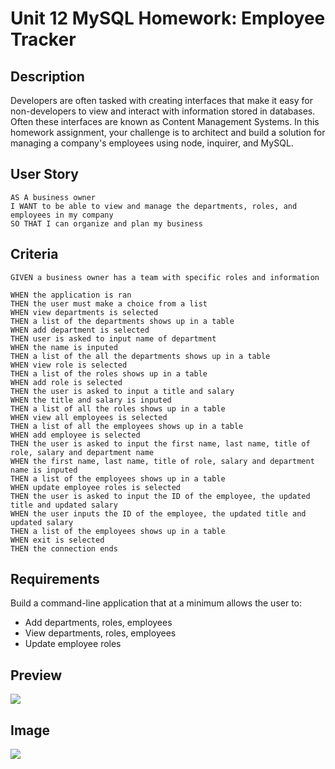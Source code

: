 # Unit 12 MySQL Homework: Employee Tracker

## Description

Developers are often tasked with creating interfaces that make it easy for non-developers to view and interact with information stored in databases. Often these interfaces are known as Content Management Systems. In this homework assignment, your challenge is to architect and build a solution for managing a company's employees using node, inquirer, and MySQL.

## User Story

    AS A business owner
    I WANT to be able to view and manage the departments, roles, and employees in my company
    SO THAT I can organize and plan my business

## Criteria

    GIVEN a business owner has a team with specific roles and information

    WHEN the application is ran
    THEN the user must make a choice from a list
    WHEN view departments is selected
    THEN a list of the departments shows up in a table
    WHEN add department is selected
    THEN user is asked to input name of department
    WHEN the name is inputed
    THEN a list of the all the departments shows up in a table
    WHEN view role is selected
    THEN a list of the roles shows up in a table
    WHEN add role is selected
    THEN the user is asked to input a title and salary
    WHEN the title and salary is inputed
    THEN a list of all the roles shows up in a table
    WHEN view all employees is selected
    THEN a list of all the employees shows up in a table
    WHEN add employee is selected
    THEN the user is asked to input the first name, last name, title of role, salary and department name
    WHEN the first name, last name, title of role, salary and department name is inputed
    THEN a list of the employees shows up in a table
    WHEN update employee roles is selected
    THEN the user is asked to input the ID of the employee, the updated title and updated salary 
    WHEN the user inputs the ID of the employee, the updated title and updated salary 
    THEN a list of the employees shows up in a table
    WHEN exit is selected
    THEN the connection ends
    
## Requirements

Build a command-line application that at a minimum allows the user to:

- Add departments, roles, employees
- View departments, roles, employees
- Update employee roles

## Preview

![](images/example.gif)

## Image

![](images/example.png)